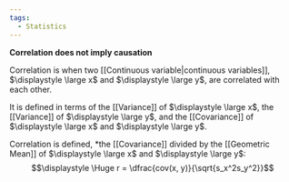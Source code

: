 ```yaml
---
tags:
  - Statistics
---
```

**Correlation does not imply causation**

Correlation is when two [[Continuous variable|continuous variables]], $\displaystyle \large x$ and $\displaystyle \large y$, are correlated with each other.

It is defined in terms of the [[Variance]] of $\displaystyle \large x$, the [[Variance]] of $\displaystyle \large y$, and the [[Covariance]] of $\displaystyle \large x$ and $\displaystyle \large y$.

Correlation is defined, *the [[Covariance]] divided by the [[Geometric Mean]] of $\displaystyle \large x$ and $\displaystyle \large y$:
$$\displaystyle \Huge r = \dfrac{cov(x, y)}{\sqrt{s_x^2s_y^2}}$$

